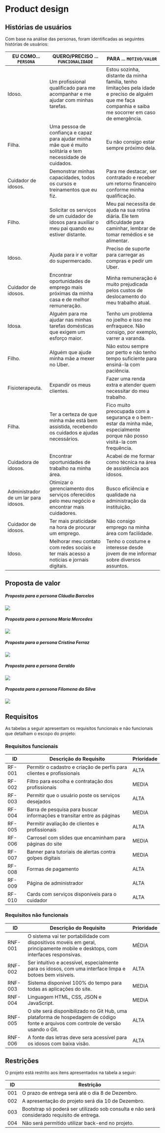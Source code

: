 # Product design







## Histórias de usuários

Com base na análise das personas, foram identificadas as seguintes histórias de usuários:

|EU COMO... `PERSONA`| QUERO/PRECISO ... `FUNCIONALIDADE` |PARA ... `MOTIVO/VALOR`                 |
|--------------------|------------------------------------|----------------------------------------|
|Idoso.  | Um profissional qualificado para me acompanhar e me ajudar com minhas tarefas.         | Estou sozinha, distante da minha família, tenho limitações pela idade e preciso de alguém que me faça companhia e saiba me socorrer em caso de emergência.                |
|Filha.       | Uma pessoa de confiança e capaz para ajudar minha mãe que é muito solitária e tem necessidade de cuidados.         | Eu não consigo estar sempre próximo dela.  |
|Cuidador de idosos.       | Demonstrar minhas capacidades, todos os cursos e treinamentos que eu fiz.        | Para me destacar, ser contratado e receber um retorno financeiro conforme minha qualificação.   |
|Filho.       | Solicitar os serviços de um cuidador de idosos para auxiliar o meu pai quando eu estiver distante.         | Meu pai necessita de ajuda na sua rotina diária. Ele tem dificuldade para caminhar, lembrar de tomar remédios e se alimentar.   |
|Idoso.       | Ajuda para ir e voltar do supermercado.         | Preciso de suporte para carregar as compras e pedir um Uber.  |
|Cuidador de idosos.       | Encontrar oportunidades de emprego mais próximas da minha casa e de melhor remuneração.         | Minha remuneração é muito prejudicada pelos custos de deslocamento do meu trabalho atual. |
|Idosa.       | Alguém para me ajudar nas minhas tarefas domésticas que exigem um esforço maior.        | Tenho um problema no joelho e isso me enfraquece. Não consigo, por exemplo, varrer a varanda.  |
|Filho.  | Alguém que ajude minha mãe a mexer no Uber.         | Não estou sempre por perto e não tenho tempo suficiente para ensiná-la com paciência.                |
|Fisioterapeuta.       | Expandir os meus clientes.         | Fazer uma renda extra e atender quem necessitar do meu trabalho.  |
|Filha.       | Ter a certeza de que minha mãe está bem assistida, recebendo os cuidados e ajudas necessários.        | Fico muito preocupada com a segurança e o bem-estar da minha mãe, especialmente porque não posso visitá-la com frequência.   |
|Cuidadora de idosos.       | Encontrar oportunidades de trabalho na minha área.         | Acabei de me formar como técnica na área de assistência aos idosos.   |
|Administrador de um lar para idosos.       | Otimizar o gerenciamento dos serviços oferecidos pelo meu negócio e encontrar mais cuidadores.         | Busco eficiência e qualidade na administração da instituição.  |
|Cuidador de idosos.       | Ter mais praticidade na hora de procurar um emprego.         | Não consigo emprego na minha área com facilidade.  |
|Idoso.       | Melhorar meu contato com redes sociais e ter mais acesso a notícias e jornais digitais.        | Tenho o costume e interesse desde jovem de me informar sobre diversos assuntos.  |






## Proposta de valor



##### Proposta para a persona Cláudia Barcelos
![](images/proposta1.png)

##### Proposta para a persona Maria Mercedes
![](images/proposta2.png)

##### Proposta para a persona Cristina Ferraz
![](images/proposta3.png)

##### Proposta para a persona Geraldo
![](images/proposta4.png)

##### Proposta para a persona Filomena da Silva
![](images/proposta5.png)





## Requisitos

As tabelas a seguir apresentam os requisitos funcionais e não funcionais que detalham o escopo do projeto: 

### Requisitos funcionais

| ID     | Descrição do Requisito                                   | Prioridade |
| ------ | ---------------------------------------------------------- | ---------- |
| RF-001 | Permitir o cadastro e criação de perfis para clientes e profissionais | ALTA    |
| RF-002 | Filtro para escolha e contratação dos profissionais | MEDIA     |
| RF-003 | Permitir que o usuário poste os serviços desejados | ALTA     |
| RF-004 | Barra de pesquisa para buscar informações e transitar entre as páginas |MEDIA     |
| RF-005 | Permitir avaliação de clientes e profissionais | ALTA     |
| RF-006 | Carrosel com slides que encaminham para páginas do site  | MEDIA     |
| RF-007 | Banner para tutoriais de alertas contra golpes digitais | MEDIA    |
| RF-008 | Formas de pagamento | ALTA     |
| RF-009 | Página de administrador | ALTA     |
| RF-010 | Cards com serviços disponíveis para o cuidador | ALTA     |

### Requisitos não funcionais

| ID      | Descrição do Requisito                                                              | Prioridade |
| ------- | ------------------------------------------------------------------------------------- | ---------- |
| RNF-001 | O sistema vai ter portabilidade com dispositivos movéis em geral, principamente mobile e desktops, com interfaces responsivas.                                                                        | MÉDIA      |
| RNF-002 | Ser intuitivo e acessível, especialmente para os idosos, com uma interface limpa e botoes bem visiveis.                                                                           | ALTA     |
| RNF-003 | Sistema disponivel 100% do tempo para todas as aplicações do site.      | MEDIA      |
| RNF-004 | Linguagem HTML, CSS, JSON e JavaScript.                                 | MEDIA      |
| RNF-005 | O site será disponibilizado no Git Hub, uma plataforma de hospedagem de código fonte e arquivos com controle de versão usando o Git.                                                                                | ALTA     |
| RNF-006 | A fonte das letras deve sera acessível para os idosos com baixa visão.       | ALTA      |












## Restrições



O projeto está restrito aos itens apresentados na tabela a seguir:

|ID| Restrição                                             |
|--|-------------------------------------------------------|
|001| O prazo de entrega será até o dia 8 de Dezembro. | 
|002| A apresentação do projeto será dia 10 de Dezembro. |
|003| Bootstrap só poderá ser utilizado sob consulta e não será considerado requisito de entrega.  |
|004| Não será permitido utilizar back-end no projeto.  |



